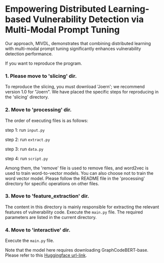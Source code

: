 # Empowering Distributed Learning-based Vulnerability Detection via Multi-Modal Prompt Tuning

Our approach, MIVDL, demonstrates that combining distributed learning with multi-modal prompt tuning significantly enhances vulnerability detection performance.

If you want to reproduce the program.
### 1. Please move to 'slicing' dir.
To reproduce the slicing, you must download 'Joern'; we recommend version 1.0 for "Joern". 
We have placed the specific steps for reproducing in the 'slicing' directory.

### 2. Move to 'processing' dir.
The order of executing files is as follows:

step 1: run ``` input.py ```

step 2: run ``` extract.py ```

step 3: run ``` data.py ```

step 4: run ``` script.py ```

Among them, the 'remove' file is used to remove files, and word2vec is used to train word-to-vector models. You can also choose not to train the word vector model. Please follow the README file in the 'processing' directory for specific operations on other files.

### 3. Move to 'feature_extraction' dir.
The content in this directory is mainly responsible for extracting the relevant features of vulnerability code. Execute the ```main.py``` file. The required parameters are listed in the current directory.

### 4. Move to 'interactive' dir.
Execute the ```main.py``` file.

Note that the model here requires downloading GraphCodeBERT-base. Please refer to this [Huggingface url-link](https://huggingface.co/transformers/v4.2.2/index.html).
